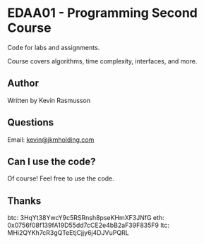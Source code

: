 # EDAA01 - Programming Second Course

Code for labs and assignments.

Course covers algorithms, time complexity, interfaces, and more.

## Author

Written by Kevin Rasmusson

## Questions

Email: kevin@jkmholding.com

## Can I use the code?

Of course! Feel free to use the code.

## Thanks

btc: 3HqYt38YwcY9c5RSRnsh8pseKHmXF3JNfG
eth: 0x0756f08f139fA19D55dd7cCE2e4bB2aF39F835F9
ltc: MHi2QYKh7cR3gQTeEtjCjjy6j4DJVuPQRL
